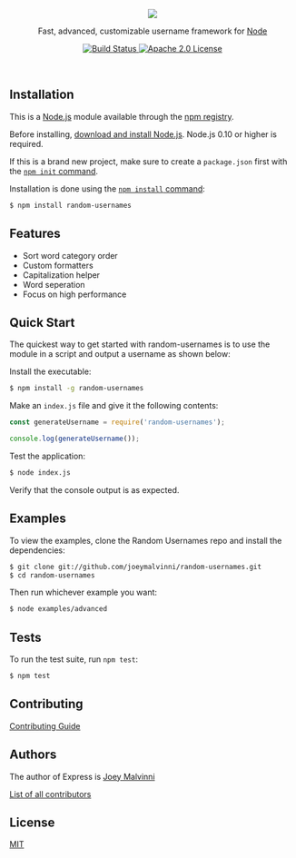 <p align="center">
    <img src="https://i.imgur.com/901w4o4.png"/></img>
    <br>
    <p align="center">Fast, advanced, customizable username framework for <a href="http://nodejs.org">Node</a></p>
</p>
<p align="center">
  <a href="https://travis-ci.com/joeymalvinni/random-usernames">
    <img alt="Build Status" src="https://travis-ci.com/joeymalvinni/random-usernames.svg?branch=main">
  </a>
  <a href="https://opensource.org/licenses/Apache-2.0">
	<img alt="Apache 2.0 License" src="https://img.shields.io/badge/License-Apache%202.0-blue.svg">
  </a>
</p>

<br>

## Installation

This is a [Node.js](https://nodejs.org/en/) module available through the
[npm registry](https://www.npmjs.com/).

Before installing, [download and install Node.js](https://nodejs.org/en/download/).
Node.js 0.10 or higher is required.

If this is a brand new project, make sure to create a `package.json` first with
the [`npm init` command](https://docs.npmjs.com/creating-a-package-json-file).

Installation is done using the
[`npm install` command](https://docs.npmjs.com/getting-started/installing-npm-packages-locally):

```bash
$ npm install random-usernames
```

## Features

  * Sort word category order
  * Custom formatters
  * Capitalization helper
  * Word seperation
  * Focus on high performance

## Quick Start

  The quickest way to get started with random-usernames is to use the module in a script and output a username as shown below:

  Install the executable:

```bash
$ npm install -g random-usernames
```

  Make an `index.js` file and give it the following contents:
  
```js
const generateUsername = require('random-usernames');

console.log(generateUsername());
```

  Test the application:

```bash
$ node index.js
```

  Verify that the console output is as expected.

## Examples

  To view the examples, clone the Random Usernames repo and install the dependencies:

```bash
$ git clone git://github.com/joeymalvinni/random-usernames.git
$ cd random-usernames
```

  Then run whichever example you want:

```bash
$ node examples/advanced
```

## Tests

  To run the test suite, run `npm test`:

```bash
$ npm test
```

## Contributing

[Contributing Guide](Contributing.md)

## Authors

The author of Express is [Joey Malvinni](https://github.com/joeymalvinni)

[List of all contributors](https://github.com/joeymalvinni/random-usernames/graphs/contributors)

## License

  [MIT](LICENSE)
  


[npm-image]: https://img.shields.io/npm/v/express.svg
[npm-url]: https://npmjs.org/package/express
[downloads-image]: https://img.shields.io/npm/dm/express.svg
[downloads-url]: https://npmcharts.com/compare/express?minimal=true
[travis-image]: https://img.shields.io/travis/expressjs/express/master.svg?label=linux
[travis-url]: https://travis-ci.org/expressjs/express
[appveyor-image]: https://img.shields.io/appveyor/ci/dougwilson/express/master.svg?label=windows
[appveyor-url]: https://ci.appveyor.com/project/dougwilson/express
[coveralls-image]: https://img.shields.io/coveralls/expressjs/express/master.svg
[coveralls-url]: https://coveralls.io/r/expressjs/express?branch=master